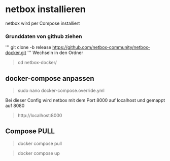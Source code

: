 # netbox installieren
netbox wird per Compose installiert

### Grunddaten von github ziehen
'''
git clone -b release https://github.com/netbox-community/netbox-docker.git
'''
Wechseln in den Ordner
> cd netbox-docker/

## docker-compose anpassen
> sudo nano docker-compose.override.yml

Bei dieser Config wird netbox mit dem Port 8000 auf localhost und gemappt auf 8080

> http://localhost:8000

## Compose PULL

> docker compose pull

> docker compose up
